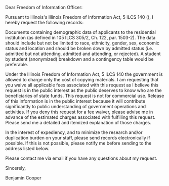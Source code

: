 Dear Freedom of Information Officer:

Pursuant to Illinois's Illinois Freedom of Information Act, 5 ILCS 140 (), I hereby request the following records:

Documents containing demographic data of applicants to the residential institution (as defined in 105 ILCS 305/2, Ch. 122, par. 1503-2). The data should include but not be limited to race, ethnicity, gender, sex, economic status and location and should be broken down by admitted status (i.e. admitted but not attending, admitted and attending, or rejected). A student by student (anonymized) breakdown and a contingency table would be preferable. 

Under the Illinois Freedom of Information Act, 5 ILCS 140 the government is allowed to charge only the cost of copying materials. I am requesting that you waive all applicable fees associated with this request as I believe this request is in the public interest as the public deserves to know who are the beneficiaries of state funds. This request is not for commercial use. Release of this information is in the public interest because it will contribute significantly to public understanding of government operations and activities. If you deny this request for a fee waiver, please advise me in advance of the estimated charges associated with fulfilling this request. Please send me a detailed and itemized explanation of those charges.

In the interest of expediency, and to minimize the research and/or duplication burden on your staff, please send records electronically if possible. If this is not possible, please notify me before sending to the address listed below.

Please contact me via email if you have any questions about my request.

Sincerely,

Benjamin Cooper
